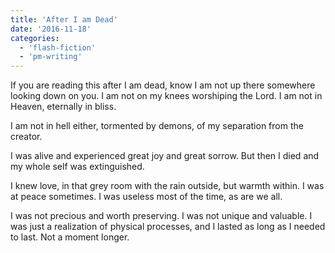 ```yaml
---
title: 'After I am Dead'
date: '2016-11-18'
categories:
  - 'flash-fiction'
  - 'pm-writing'
---
```


If you are reading this after I am dead, know I am not up there somewhere
looking down on you. I am not on my knees worshiping the Lord. I am not in
Heaven, eternally in bliss.

I am not in hell either, tormented by demons, of my separation from the creator.

I was alive and experienced great joy and great sorrow. But then I died and my
whole self was extinguished.

I knew love, in that grey room with the rain outside, but warmth within. I was
at peace sometimes. I was useless most of the time, as are we all.

I was not precious and worth preserving. I was not unique and valuable. I was
just a realization of physical processes, and I lasted as long as I needed to
last. Not a moment longer.
